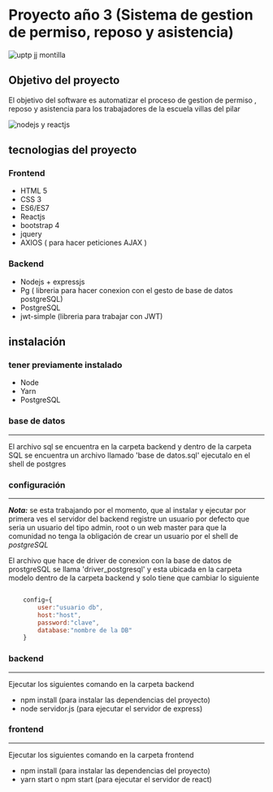# Proyecto año 3 (Sistema de gestion de permiso, reposo y asistencia)

![uptp jj montilla](https://upload.wikimedia.org/wikipedia/commons/d/df/Logotipo_uptp.png)

## Objetivo del proyecto


El objetivo del software es automatizar el proceso de gestion de permiso , reposo y asistencia para los trabajadores de la escuela villas del pilar



![nodejs y reactjs](https://www.icoldo.com/wordpress/wp-content/uploads/2018/02/js_node_js_react_logos-300x225.png)

## tecnologias del proyecto

### Frontend
+ HTML 5
+ CSS 3
+ ES6/ES7
+ Reactjs
+ bootstrap 4
+ jquery
+ AXIOS ( para hacer peticiones AJAX )

### Backend
+ Nodejs + expressjs
+ Pg ( libreria para hacer conexion con el gesto de base de datos postgreSQL)
+ PostgreSQL
+ jwt-simple (libreria para trabajar con JWT)

## instalación

### tener previamente instalado
+ Node
+ Yarn
+ PostgreSQL

### base de datos
----
El archivo sql se encuentra en la carpeta backend y dentro de la carpeta SQL se encuentra un archivo llamado 'base de datos.sql' ejecutalo en el shell de postgres

### configuración
----
__*Nota:*__  se esta trabajando por el momento, que al instalar y ejecutar por primera ves el servidor del backend registre un usuario por defecto que seria un usuario del tipo admin, root o un web master para que la comunidad no tenga la obligación de crear un usuario por el shell de *postgreSQL*

El archivo que hace de driver de conexion con la base de datos de prostgreSQL se llama 'driver_postgresql' y esta ubicada en la carpeta modelo dentro de la carpeta backend y solo tiene que cambiar lo siguiente

```javascript

    config={
        user:"usuario db",
        host:"host",
        password:"clave",
        database:"nombre de la DB"
    }

```

### backend
----
Ejecutar los siguientes comando en la carpeta backend 
+ npm install (para instalar las dependencias del proyecto)
+ node servidor.js (para ejecutar el servidor de express)

### frontend
----
Ejecutar los siguientes comando en la carpeta frontend 
+ npm install (para instalar las dependencias del proyecto)
+ yarn start o npm start (para ejecutar el servidor de react)


